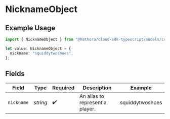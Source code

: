 # NicknameObject

## Example Usage

```typescript
import { NicknameObject } from "@hathora/cloud-sdk-typescript/models/components";

let value: NicknameObject = {
  nickname: "squiddytwoshoes",
};
```

## Fields

| Field                           | Type                            | Required                        | Description                     | Example                         |
| ------------------------------- | ------------------------------- | ------------------------------- | ------------------------------- | ------------------------------- |
| `nickname`                      | *string*                        | :heavy_check_mark:              | An alias to represent a player. | squiddytwoshoes                 |